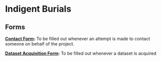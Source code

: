 # Indigent Burials

## Forms

**[Contact Form](https://docs.google.com/forms/d/e/1FAIpQLSdhI68AEwM1k4qf1XeUxS4ZMiZ4RUD2WJ9W6LH-rzRQ1yKP1w/viewform?usp=sf_link):** To be filled out whenever an attempt is made to contact someone on behalf of the project.

**[Dataset Acquisition Form](https://docs.google.com/forms/d/e/1FAIpQLSdSydo5aEh9y69zKEcBR2hGVisa9IutRJZSO6dXR9ed-WnYrA/viewform?usp=sf_link):** To be filled out whenever a dataset is acquired
